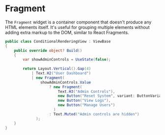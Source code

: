 # Fragment

<Ingress Text="Group multiple elements without adding extra DOM markup, similar to React Fragments, for clean component composition." />

The `Fragment` widget is a container component that doesn't produce any HTML elements itself. It's useful for grouping multiple elements without adding extra markup to the DOM, similar to React Fragments.

```csharp demo-tabs ivy-bg
public class ConditionalRenderingView : ViewBase
{
    public override object? Build()
    {
        var showAdminControls = UseState(false);
        
        return Layout.Vertical().Gap(4)
            | Text.H2("User Dashboard")
            | new Fragment(
                showAdminControls.Value
                    ? new Fragment(
                        Text.H3("Admin Controls"),
                        new Button("Reset System", variant: ButtonVariant.Destructive),
                        new Button("View Logs"),
                        new Button("Manage Users")
                      )
                    : Text.Muted("Admin controls are hidden")
              );
    }
}
```

<WidgetDocs Type="Ivy.Fragment" ExtensionTypes="Ivy.FragmentExtensions"  SourceUrl="https://github.com/Ivy-Interactive/Ivy-Framework/blob/main/Ivy/Widgets/Primitives/Fragment.cs"/>
